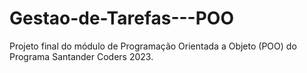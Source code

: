 # Gestao-de-Tarefas---POO
Projeto final do módulo de Programação Orientada a Objeto (POO)  do Programa Santander Coders 2023.
